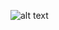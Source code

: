 ![alt text](https://www.ihearteating.com/wp-content/uploads/2014/09/30-minute-honey-butter-rolls-1000.jpg "rolls")
